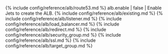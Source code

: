 {% include config/reference/alb/route53.md %}
alb.enable | false | Enable Jets to create the ALB.
{% include config/reference/alb/existing.md %}
{% include config/reference/alb/listener.md %}
{% include config/reference/alb/load_balancer.md %}
{% include config/reference/alb/redirect.md %}
{% include config/reference/alb/security_group.md %}
{% include config/reference/alb/ssl.md %}
{% include config/reference/alb/target_group.md %}